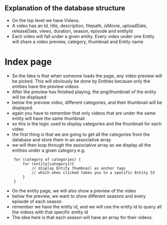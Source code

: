 ## Explanation of the database structure

- On the top level we have Videos.
- A video has an Id, title, description, filepath, isMovie, uploadDate, releaseDate, views, duration, season, episode and entityId
- Each video will fall under a given entity. Every video under one Entity will share a video preview, category, thumbnail and Entity name
# Index page
- So the Idea is that when someone loads the page, any video preview will be picked. This will obviously be done by Entities because only the entities have the preview videos
- After the preview has finished playing, the png/thumbnail of the entity will be displayed
- below the preview video, different categories, and their thumbnail will be displayed.
- again you have to remember that only videos that are under the same entity will have the same thumbnail
- so this is the logic used to display categories and the thumbnail for each video
- the first thing is that we are going to get all the categories from the database and store them in an associative array
- we will then loop through the associative array as we display all the entities under a given category e.g.
```
    for (category of categories) {
        for (entity[category]){
            // display Entity thumbnail as anchor tags
            // which when clicked takes you to a specific Entity Id
        }
    }
```
- On the entity page, we will also show a preview of the video
- below the preview, we want to show different seasons and every episode of each season
- remember we have the entity id, and we will use the entity id to query all the videos with that specific entity id
- The idea here is that each season will have an array for their videos.